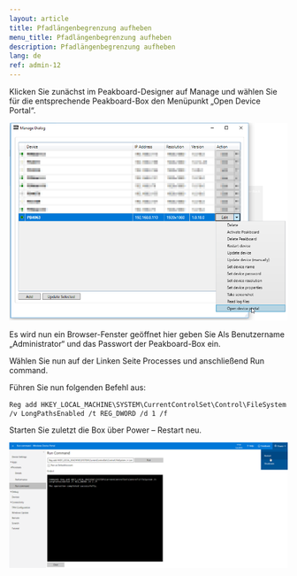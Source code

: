 ```yaml
---
layout: article
title: Pfadlängenbegrenzung aufheben
menu_title: Pfadlängenbegrenzung aufheben
description: Pfadlängenbegrenzung aufheben
lang: de
ref: admin-12
---
```


Klicken Sie zunächst im Peakboard-Designer auf Manage und wählen Sie für die entsprechende Peakboard-Box den Menüpunkt „Open Device Portal“.

![image_1](/assets/images/admin/pathlength/pathlength_01.png)

Es wird nun ein Browser-Fenster geöffnet hier geben Sie Als Benutzername „Administrator“ und das Passwort der Peakboard-Box ein.

Wählen Sie nun auf der Linken Seite Processes und anschließend Run command.

Führen Sie nun folgenden Befehl aus:

```
Reg add HKEY_LOCAL_MACHINE\SYSTEM\CurrentControlSet\Control\FileSystem /v LongPathsEnabled /t REG_DWORD /d 1 /f
```

Starten Sie zuletzt die Box über Power – Restart neu.

![image_1](/assets/images/admin/pathlength/pathlength_02.png)